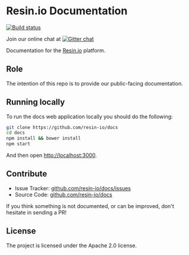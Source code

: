 Resin.io Documentation
======================

[![Build status](https://ci.appveyor.com/api/projects/status/qbsivehgnq0vyrrb?svg=true)](https://ci.appveyor.com/project/fedealconada/resin-docs)

Join our online chat at [![Gitter chat](https://badges.gitter.im/resin-io/chat.png)](https://gitter.im/resin-io/chat)

Documentation for the [Resin.io](https://resin.io/) platform.

Role
----

The intention of this repo is to provide our public-facing documentation.


Running locally
---------------

To run the docs web application locally you should do the following:

```sh
git clone https://github.com/resin-io/docs
cd docs
npm install && bower install
npm start
```
And then open [http://localhost:3000](http://localhost:3000).

Contribute
----------

- Issue Tracker: [github.com/resin-io/docs/issues](https://github.com/resin-io/docs/issues)
- Source Code: [github.com/resin-io/docs](https://github.com/resin-io/docs)

If you think something is not documented, or can be improved, don't hesitate in sending a PR!

License
-------

The project is licensed under the Apache 2.0 license.
